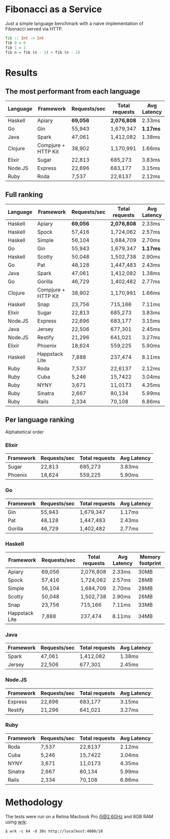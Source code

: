 # Fibonacci as a Service

Just a simple language benchmark with a naive implementation of Fibonacci served via HTTP.

```haskell
fib :: Int -> Int
fib 0 = 0
fib 1 = 1
fib n = fib (n - 1) + fib (n - 2)
```

# Results

## The most performant from each language

| Language | Framework           | Requests/sec  | Total requests | Avg Latency |
| -------- |---------------------|---------------|----------------|-------------|
| Haskell  | Apiary              | **69,056**    | **2,076,808**  | 2.33ms      |
| Go       | Gin                 | 55,943        | 1,679,347      | **1.17ms**  |
| Java     | Spark               | 47,061        | 1,412,082      | 1.38ms      |
| Clojure  | Compjure + HTTP Kit | 38,902        | 1,170,991      | 1.66ms      |
| Elixir   | Sugar               | 22,813        | 685,273        | 3.83ms      |
| Node.JS  | Express             | 22,696        | 683,177        | 3.15ms      |
| Ruby     | Roda                | 7,537         | 22,6137        | 2.12ms      |

## Full ranking

| Language | Framework           | Requests/sec  | Total requests | Avg Latency |
| -------- |---------------------|---------------|----------------|-------------|
| Haskell  | Apiary              | **69,056**    | **2,076,808**  | 2.33ms      |
| Haskell  | Spock               | 57,416        | 1,724,062      | 2.57ms      |
| Haskell  | Simple              | 56,104        | 1,684,709      | 2.70ms      |
| Go       | Gin                 | 55,943        | 1,679,347      | **1.17ms**  |
| Haskell  | Scotty              | 50,048        | 1,502,738      | 2.90ms      |
| Go       | Pat                 | 48,128        | 1,447,483      | 2.43ms      |
| Java     | Spark               | 47,061        | 1,412,082      | 1.38ms      |
| Go       | Gorilla             | 46,729        | 1,402,482      | 2.77ms      |
| Clojure  | Compjure + HTTP Kit | 38,902        | 1,170,991      | 1.66ms      |
| Haskell  | Snap                | 23,756        | 715,166        | 7.11ms      |
| Elixir   | Sugar               | 22,813        | 685,273        | 3.83ms      |
| Node.JS  | Express             | 22,696        | 683,177        | 3.15ms      |
| Java     | Jersey              | 22,506        | 677,301        | 2.45ms      |
| Node.JS  | Restify             | 21,296        | 641,021        | 3.27ms      |
| Elixir   | Phoenix             | 18,624        | 559,225        | 5.90ms      |
| Haskell  | Happstack Lite      | 7,888         | 237,474        | 8.11ms      |
| Ruby     | Roda                | 7,537         | 22,6137        | 2.12ms      |
| Ruby     | Cuba                | 5,246         | 15,7422        | 3.04ms      |
| Ruby     | NYNY                | 3,671         | 11,0173        | 4.35ms      |
| Ruby     | Sinatra             | 2,667         | 80,134         | 5.99ms      |
| Ruby     | Rails               | 2,334         | 70,108         | 6.86ms      |

## Per language ranking

Alphabetical order

### Elixir

| Framework      | Requests/sec  | Total requests | Avg Latency |
|----------------|---------------|----------------|-------------|
| Sugar          | 22,813        | 685,273        | 3.83ms      |
| Phoenix        | 18,624        | 559,225        | 5.90ms      |

### Go

| Framework      | Requests/sec  | Total requests | Avg Latency |
|----------------|---------------|----------------|-------------|
| Gin            | 55,943        | 1,679,347      | 1.17ms      |
| Pat            | 48,128        | 1,447,483      | 2.43ms      |
| Gorilla        | 46,729        | 1,402,482      | 2.77ms      |

### Haskell

| Framework      | Requests/sec  | Total requests | Avg Latency | Memory footprint |
|----------------|---------------|----------------|-------------|------------------|
| Apiary         | 69,056        | 2,076,808      | 2.33ms      | 30MB             |
| Spock          | 57,416        | 1,724,062      | 2.57ms      | 28MB             |
| Simple         | 56,104        | 1,684,709      | 2.70ms      | 28MB             |
| Scotty         | 50,048        | 1,502,738      | 2.90ms      | 26MB             |
| Snap           | 23,756        | 715,166        | 7.11ms      | 33MB             |
| Happstack Lite | 7,888         | 237,474        | 8.11ms      | 34MB             |

### Java

| Framework      | Requests/sec  | Total requests | Avg Latency |
|----------------|---------------|----------------|-------------|
| Spark          | 47,061        | 1,412,082      | 1.38ms      |
| Jersey         | 22,506        | 677,301        | 2.45ms      |

### Node.JS

| Framework      | Requests/sec  | Total requests | Avg Latency |
|----------------|---------------|----------------|-------------|
| Express        | 22,696        | 683,177        | 3.15ms      |
| Restify        | 21,296        | 641,021        | 3.27ms      |

### Ruby

| Framework      | Requests/sec  | Total requests | Avg Latency |
|----------------|---------------|----------------|-------------|
| Roda           | 7,537         | 22,6137        | 2.12ms      |
| Cuba           | 5,246         | 15,7422        | 3.04ms      |
| NYNY           | 3,671         | 11,0173        | 4.35ms      |
| Sinatra        | 2,667         | 80,134         | 5.99ms      |
| Rails          | 2,334         | 70,108         | 6.86ms      |

# Methodology

The tests were run on a Retina Macbook Pro i5@2.6GHz and 8GB RAM using [wrk](https://github.com/wg/wrk):

    $ wrk -c 64 -d 30s http://localhost:4000/10
